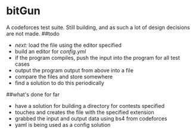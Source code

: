 # bitGun

A codeforces test suite. Still building, and as such a lot of design decisions are not made.
##todo
- _next:_ load the file using the editor specified
- build an editor for _config.yml_
- if the program compiles, push the input into the program for all test cases
- output the program output from above into a file
- compare the files and store somewhere
- find a solution to do this periodically

##what's done for far
- have a solution for building a directory for contests specified
- touches and creates the file with the specified extension
- grabbed the input and output data using bs4 from codeforces
- yaml is being used as a config solution
